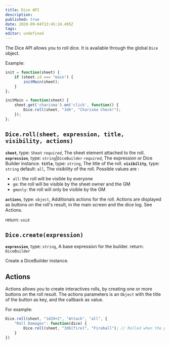```yaml
---
title: Dice API
description: 
published: true
date: 2020-09-04T13:45:24.495Z
tags: 
editor: undefined
---
```


The Dice API allows you to roll dice. It is available through the global `Dice` object.

Example:
```javascript
init = function(sheet) {
    if (sheet.id === "main") {
        initMain(sheet);
    }
};

initMain = function(sheet) {
    sheet.get('charisma').on('click', function() {
        Dice.roll(sheet, "3d6", "Charisma Check!");
    });
};
```

## `Dice.roll(sheet, expression, title, visibility, actions)`
**`sheet`**, type: `Sheet` *`required`*, The sheet element attached to the roll.
**`expression`**, type: `string`|`DiceBuilder` *`required`*, The expression or Dice Builder instance.
**`title`**, type: `string`, The title of the roll.
**`visibility`**, type: `string` default: `all`, The visibility of the roll. Possible values are :
* `all`: the roll will be visible by everyone
* `gm`: the roll will be visible by the sheet owner and the GM
* `gmonly`: the roll will only be visible by the GM 

**`actions`**, type: `object`, Additionals actions for the roll. Actions are displayed as buttons on the roll's result,
in the main screen and the dice log. See Actions.

return: `void`

## `Dice.create(expression)`
**`expression`**, type: `string`, A base expression for the builder.
return: `DiceBuilder`

Create a DiceBuilder instance.

## Actions

Actions allows you to create interactives rolls, by creating one or more buttons on the roll result. The actions parameters is an `Object` with the title of the button as key, and the callback as value.

For example:
```javascript
Dice.roll(sheet, "1d20+2", "Attack", "all", {
    "Roll Damages": function(dice) {
        Dice.roll(sheet, "3d6[fire]", "Fireball"); // Rolled when the player clicks "Roll Damages"
    }
})
```

